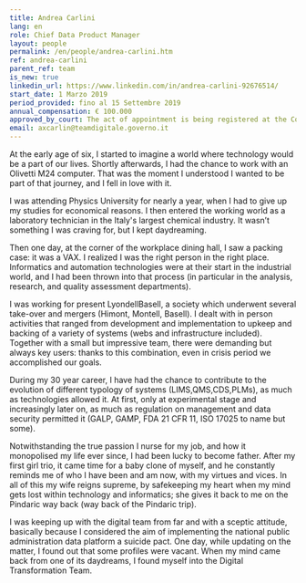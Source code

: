 ```yaml
---
title: Andrea Carlini
lang: en
role: Chief Data Product Manager
layout: people
permalink: /en/people/andrea-carlini.htm
ref: andrea-carlini
parent_ref: team
is_new: true
linkedin_url: https://www.linkedin.com/in/andrea-carlini-92676514/
start_date: 1 Marzo 2019
period_provided: fino al 15 Settembre 2019
annual_compensation: € 100.000
approved_by_court: The act of appointment is being registered at the Court of Auditors.
email: axcarlin@teamdigitale.governo.it
---
```

At the early age of six, I started to imagine a world where technology would be a part of our lives. Shortly afterwards, I had the chance to work with an Olivetti M24 computer. That was the moment I understood I wanted to be part of that journey, and I fell in love with it.

I was attending Physics University for nearly a year, when I had to give up my studies for economical reasons. I then entered the working world as a laboratory technician in the Italy's largest chemical industry. It wasn’t something I was craving for, but I kept daydreaming.

Then one day, at the corner of the workplace dining hall, I saw a packing case: it was a VAX. I realized I was the right person in the right place. Informatics and automation technologies were at their start in the industrial world, and I had been thrown into that process (in particular in the analysis, research, and quality assessment departments).

I was working for present LyondellBasell, a society which underwent several take-over and mergers (Himont, Montell, Basell). I dealt with in person activities that ranged from development and implementation to upkeep and backing of a variety of systems (webs and infrastructure included). Together with a small but impressive team, there were demanding but always key users: thanks to this combination, even in crisis period we accomplished our goals.

During my 30 year career, I have had the chance to contribute to the evolution of different typology of systems (LIMS,QMS,CDS,PLMs), as much as technologies allowed it. At first, only at experimental stage and increasingly later on, as much as regulation on management and data security permitted it (GALP, GAMP, FDA 21 CFR 11, ISO 17025 to name but some).

Notwithstanding the true passion I nurse for my job, and how it monopolised my life ever since, I had been lucky to become father. After my first girl trio, it came time for a baby clone of myself, and he constantly reminds me of who I have been and am now, with my virtues and vices. In all of this my wife reigns supreme, by safekeeping my heart when my mind gets lost within technology and informatics; she gives it back to me on the Pindaric way back (way back of the Pindaric trip).

I was keeping up with the digital team from far and with a sceptic attitude, basically because I considered the aim of implementing the national public administration data platform a suicide pact. One day, while updating on the matter, I found out that some profiles were vacant. When my mind came back from one of its daydreams, I found myself into the Digital Transformation Team.


